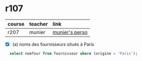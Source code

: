 # r107

| course      | teacher       | link                                                            |
| :---        |    :----      |          :---                                                   |
| r207        | munier        | [munier's perso](https://munier.perso.univ-pau.fr/temp/R207/)   |


- [x] (a) noms des fournisseurs situés à Paris
```sql
  select nomfour from fournisseur where (origine = 'Paris');
```